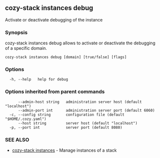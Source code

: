 ## cozy-stack instances debug

Activate or deactivate debugging of the instance

### Synopsis


cozy-stack instances debug allows to activate or deactivate the debugging of a
specific domain.


```
cozy-stack instances debug [domain] [true/false] [flags]
```

### Options

```
  -h, --help   help for debug
```

### Options inherited from parent commands

```
      --admin-host string   administration server host (default "localhost")
      --admin-port int      administration server port (default 6060)
  -c, --config string       configuration file (default "$HOME/.cozy.yaml")
      --host string         server host (default "localhost")
  -p, --port int            server port (default 8080)
```

### SEE ALSO

* [cozy-stack instances](cozy-stack_instances.md)	 - Manage instances of a stack

